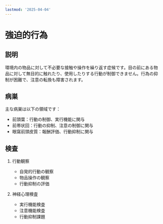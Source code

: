 ```yaml
---
lastmod: '2025-04-04'
---
```


# 強迫的行為

## 説明
環境内の物品に対して不必要な接触や操作を繰り返す症候です。目の前にある物品に対して無目的に触れたり、使用したりする行動が制御できません。行為の抑制が困難で、注意の転換も障害されます。

## 病巣
主な病巣は以下の領域です：
- 前頭葉：行動の制御、実行機能に関与
- 前帯状回：行動の抑制、注意の制御に関与
- 眼窩前頭皮質：報酬評価、行動抑制に関与

## 検査
1. 行動観察
   - 自発的行動の観察
   - 物品操作の観察
   - 行動抑制の評価

2. 神経心理検査
   - 実行機能検査
   - 注意機能検査
   - 行動抑制課題 
